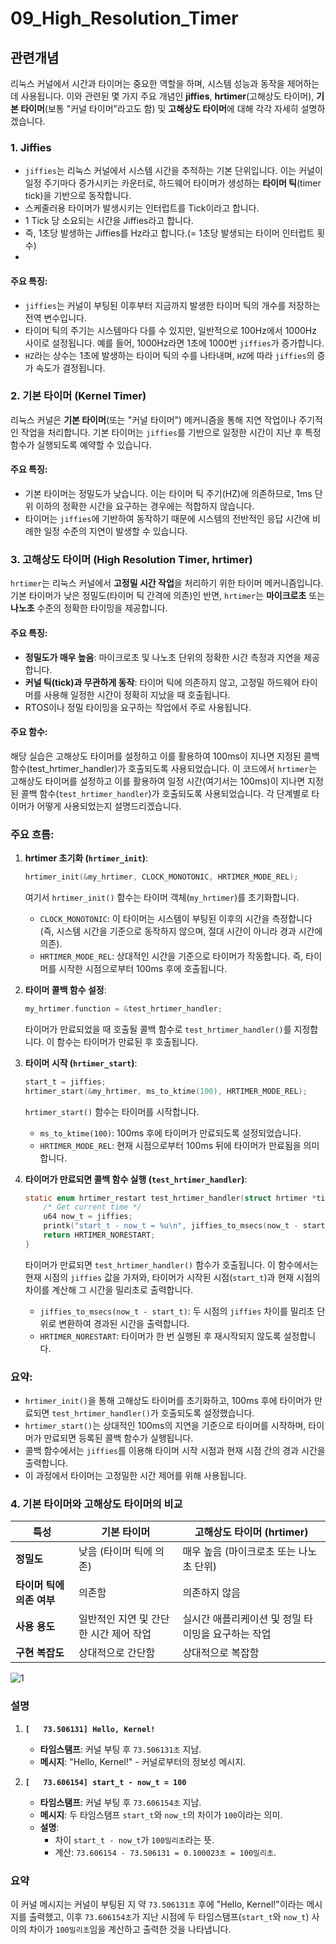 # 09_High_Resolution_Timer
## 관련개념

리눅스 커널에서 시간과 타이머는 중요한 역할을 하며, 시스템 성능과 동작을 제어하는 데 사용됩니다.
이와 관련된 몇 가지 주요 개념인 **jiffies**, **hrtimer**(고해상도 타이머), **기본 타이머**(보통 "커널 타이머"라고도 함) 및 **고해상도 타이머**에 대해 각각 자세히 설명하겠습니다.

### 1. **Jiffies**
- `jiffies`는 리눅스 커널에서 시스템 시간을 추적하는 기본 단위입니다. 이는 커널이 일정 주기마다 증가시키는 카운터로, 하드웨어 타이머가 생성하는 **타이머 틱**(timer tick)을 기반으로 동작합니다.
- 스케줄러용 타이머가 발생시키는 인터럽트를 Tick이라고 합니다.
- 1 Tick 당 소요되는 시간을 Jiffies라고 합니다.
- 즉, 1초당 발생하는 Jiffies를 Hz라고 합니다.(= 1초당 발생되는 타이머 인터럽트 횟수)
- 
#### 주요 특징:
- `jiffies`는 커널이 부팅된 이후부터 지금까지 발생한 타이머 틱의 개수를 저장하는 전역 변수입니다.
- 타이머 틱의 주기는 시스템마다 다를 수 있지만, 일반적으로 100Hz에서 1000Hz 사이로 설정됩니다. 예를 들어, 1000Hz라면 1초에 1000번 `jiffies`가 증가합니다.
- `HZ`라는 상수는 1초에 발생하는 타이머 틱의 수를 나타내며, `HZ`에 따라 `jiffies`의 증가 속도가 결정됩니다.



### 2. **기본 타이머 (Kernel Timer)**
리눅스 커널은 **기본 타이머**(또는 "커널 타이머") 메커니즘을 통해 지연 작업이나 주기적인 작업을 처리합니다. 기본 타이머는 `jiffies`를 기반으로 일정한 시간이 지난 후 특정 함수가 실행되도록 예약할 수 있습니다.

#### 주요 특징:
- 기본 타이머는 정밀도가 낮습니다. 이는 타이머 틱 주기(HZ)에 의존하므로, 1ms 단위 이하의 정확한 시간을 요구하는 경우에는 적합하지 않습니다.
- 타이머는 `jiffies`에 기반하여 동작하기 때문에 시스템의 전반적인 응답 시간에 비례한 일정 수준의 지연이 발생할 수 있습니다.

### 3. **고해상도 타이머 (High Resolution Timer, hrtimer)**
`hrtimer`는 리눅스 커널에서 **고정밀 시간 작업**을 처리하기 위한 타이머 메커니즘입니다. 기본 타이머가 낮은 정밀도(타이머 틱 간격에 의존)인 반면, `hrtimer`는 **마이크로초** 또는 **나노초** 수준의 정확한 타이밍을 제공합니다.

#### 주요 특징:
- **정밀도가 매우 높음**: 마이크로초 및 나노초 단위의 정확한 시간 측정과 지연을 제공합니다.
- **커널 틱(tick)과 무관하게 동작**: 타이머 틱에 의존하지 않고, 고정밀 하드웨어 타이머를 사용해 일정한 시간이 정확히 지났을 때 호출됩니다.
- RTOS이나 정밀 타이밍을 요구하는 작업에서 주로 사용됩니다.

#### 주요 함수:
해당 실습은 고해상도 타이머를 설정하고 이를 활용하여 100ms이 지나면 지정된 콜백 함수(test_hrtimer_handler)가 호출되도록 사용되었습니다. 
이 코드에서 `hrtimer`는 고해상도 타이머를 설정하고 이를 활용하여 일정 시간(여기서는 100ms)이 지나면 지정된 콜백 함수(`test_hrtimer_handler`)가 호출되도록 사용되었습니다. 각 단계별로 타이머가 어떻게 사용되었는지 설명드리겠습니다.

### 주요 흐름:

1. **hrtimer 초기화 (`hrtimer_init`)**:
   ```c
   hrtimer_init(&my_hrtimer, CLOCK_MONOTONIC, HRTIMER_MODE_REL);
   ```
   여기서 `hrtimer_init()` 함수는 타이머 객체(`my_hrtimer`)를 초기화합니다. 
   - `CLOCK_MONOTONIC`: 이 타이머는 시스템이 부팅된 이후의 시간을 측정합니다(즉, 시스템 시간을 기준으로 동작하지 않으며, 절대 시간이 아니라 경과 시간에 의존).
   - `HRTIMER_MODE_REL`: 상대적인 시간을 기준으로 타이머가 작동합니다. 즉, 타이머를 시작한 시점으로부터 100ms 후에 호출됩니다.

2. **타이머 콜백 함수 설정**:
   ```c
   my_hrtimer.function = &test_hrtimer_handler;
   ```
   타이머가 만료되었을 때 호출될 콜백 함수로 `test_hrtimer_handler()`를 지정합니다. 이 함수는 타이머가 만료된 후 호출됩니다.

3. **타이머 시작 (`hrtimer_start`)**:
   ```c
   start_t = jiffies;
   hrtimer_start(&my_hrtimer, ms_to_ktime(100), HRTIMER_MODE_REL);
   ```
   `hrtimer_start()` 함수는 타이머를 시작합니다. 
   - `ms_to_ktime(100)`: 100ms 후에 타이머가 만료되도록 설정되었습니다.
   - `HRTIMER_MODE_REL`: 현재 시점으로부터 100ms 뒤에 타이머가 만료됨을 의미합니다.

4. **타이머가 만료되면 콜백 함수 실행 (`test_hrtimer_handler`)**:
   ```c
   static enum hrtimer_restart test_hrtimer_handler(struct hrtimer *timer) {
       /* Get current time */
       u64 now_t = jiffies;
       printk("start_t - now_t = %u\n", jiffies_to_msecs(now_t - start_t));
       return HRTIMER_NORESTART;
   }
   ```
   타이머가 만료되면 `test_hrtimer_handler()` 함수가 호출됩니다. 이 함수에서는 현재 시점의 `jiffies` 값을 가져와, 타이머가 시작된 시점(`start_t`)과 현재 시점의 차이를 계산해 그 시간을 밀리초로 출력합니다. 

   - `jiffies_to_msecs(now_t - start_t)`: 두 시점의 `jiffies` 차이를 밀리초 단위로 변환하여 경과된 시간을 출력합니다.
   - `HRTIMER_NORESTART`: 타이머가 한 번 실행된 후 재시작되지 않도록 설정합니다.

### 요약:
- `hrtimer_init()`을 통해 고해상도 타이머를 초기화하고, 100ms 후에 타이머가 만료되면 `test_hrtimer_handler()`가 호출되도록 설정했습니다.
- `hrtimer_start()`는 상대적인 100ms의 지연을 기준으로 타이머를 시작하며, 타이머가 만료되면 등록된 콜백 함수가 실행됩니다.
- 콜백 함수에서는 `jiffies`를 이용해 타이머 시작 시점과 현재 시점 간의 경과 시간을 출력합니다.
- 이 과정에서 타이머는 고정밀한 시간 제어를 위해 사용됩니다.
### 4. **기본 타이머와 고해상도 타이머의 비교**

| **특성**                   | **기본 타이머**                                   | **고해상도 타이머 (hrtimer)**                  |
|----------------------------|-------------------------------------------------|------------------------------------------------|
| **정밀도**                  | 낮음 (타이머 틱에 의존)                          | 매우 높음 (마이크로초 또는 나노초 단위)          |
| **타이머 틱에 의존 여부**   | 의존함                                          | 의존하지 않음                                   |
| **사용 용도**               | 일반적인 지연 및 간단한 시간 제어 작업           | 실시간 애플리케이션 및 정밀 타이밍을 요구하는 작업 |
| **구현 복잡도**             | 상대적으로 간단함                               | 상대적으로 복잡함                               |




![1](https://github.com/dlgus8648/Linux_device_driver/assets/139437162/ac3e40f3-c113-40a6-b3d6-4c68233eda78)

### 설명

1. **`[   73.506131] Hello, Kernel!`**
   - **타임스탬프**: 커널 부팅 후 `73.506131초` 지남.
   - **메시지**: "Hello, Kernel!" - 커널로부터의 정보성 메시지.

2. **`[   73.606154] start_t - now_t = 100`**
   - **타임스탬프**: 커널 부팅 후 `73.606154초` 지남.
   - **메시지**: 두 타임스탬프 `start_t`와 `now_t`의 차이가 `100`이라는 의미.
   - **설명**: 
     - 차이 `start_t - now_t`가 `100밀리초`라는 뜻.
     - 계산: `73.606154 - 73.506131 = 0.100023초 = 100밀리초`.

### 요약

이 커널 메시지는 커널이 부팅된 지 약 `73.506131초` 후에 "Hello, Kernel!"이라는 메시지를 출력했고, 이후 `73.606154초`가 지난 시점에 두 타임스탬프(`start_t`와 `now_t`) 사이의 차이가 `100밀리초`임을 계산하고 출력한 것을 나타냅니다.

